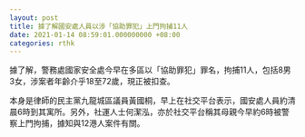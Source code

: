```yaml
---
layout: post
title: 據了解國安處人員以涉「協助罪犯」上門拘捕11人
date: 2021-01-14 08:59:01.000000000 +08:00
categories: rthk
---
```


據了解，警務處國家安全處今早在多區以「協助罪犯」罪名，拘捕11人，包括8男3女，涉案者年齡介乎18至72歲，現正被扣查。

本身是律師的民主黨九龍城區議員黃國桐，早上在社交平台表示，國安處人員約清晨6時到其寓所。另外，社運人士何潔泓，亦於社交平台稱其母親今早約6時被警察上門拘捕，據知與12港人案件有關。

